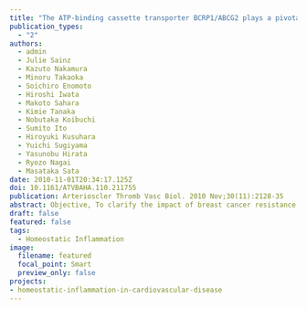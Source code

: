 ```yaml
---
title: "The ATP-binding cassette transporter BCRP1/ABCG2 plays a pivotal role in cardiac repair after myocardial infarction via modulation of microvascular endothelial cell survival and function"
publication_types:
  - "2"
authors:
  - admin
  - Julie Sainz
  - Kazuto Nakamura
  - Minoru Takaoka
  - Soichiro Enomoto
  - Hiroshi Iwata
  - Makoto Sahara
  - Kimie Tanaka
  - Nobutaka Koibuchi
  - Sumito Ito
  - Hiroyuki Kusuhara
  - Yuichi Sugiyama
  - Yasunobu Hirata
  - Ryozo Nagai
  - Masataka Sata
date: 2010-11-01T20:34:17.125Z
doi: 10.1161/ATVBAHA.110.211755
publication: Arterioscler Thromb Vasc Biol. 2010 Nov;30(11):2128-35
abstract: Objective, To clarify the impact of breast cancer resistance protein 1 (BCRP1)/ATP-binding cassette transporter subfamily G member 2 (ABCG2) expression on cardiac repair after myocardial infarction (MI). Methods and results, The ATP-binding cassette transporter BCRP1/ABCG2 is expressed in various organs, including the heart, and may regulate several tissue defense mechanisms. BCRP1/ABCG2 was mainly expressed in endothelial cells of microvessels in the heart. MI was induced in 8- to 12-week-old wild-type (WT) and Bcrp1/Abcg2 knockout (KO) mice by ligating the left anterior descending artery. At 28 days after MI, the survival rate was significantly lower in KO mice than in WT mice because of cardiac rupture. Echocardiographic, hemodynamic, and histological assessments showed that ventricular remodeling was more deteriorated in KO than in WT mice. Capillary, myofibroblast, and macrophage densities in the peri-infarction area at 5 days after MI were significantly reduced in KO compared with WT mice. In vitro experiments demonstrated that inhibition of BCRP1/ABCG2 resulted in accumulation of intracellular protoporphyrin IX and impaired survival of microvascular endothelial cells under oxidative stress. Moreover, BCRP1/ABCG2 inhibition impaired migration and tube formation of endothelial cells. Conclusions, BCRP1/ABCG2 plays a pivotal role in cardiac repair after MI via modulation of microvascular endothelial cell survival and function.
draft: false
featured: false
tags: 
  - Homeostatic Inflammation
image:
  filename: featured
  focal_point: Smart
  preview_only: false
projects: 
- homeostatic-inflammation-in-cardiovascular-disease
---
```


